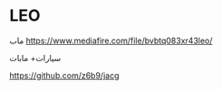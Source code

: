 # LEO
ماب
https://www.mediafire.com/file/bvbtq083xr43leo/

سيارات+ مابات

https://github.com/z6b9/jacg
